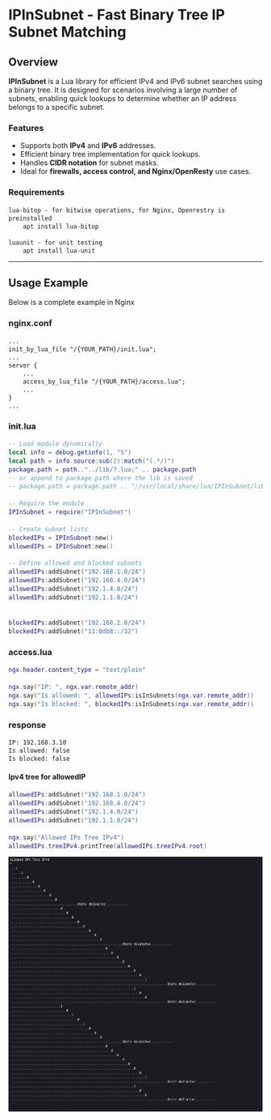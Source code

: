 # IPInSubnet - Fast Binary Tree IP Subnet Matching

## Overview
**IPInSubnet** is a Lua library for efficient IPv4 and IPv6 subnet searches using a binary tree. It is designed for scenarios involving a large number of subnets, enabling quick lookups to determine whether an IP address belongs to a specific subnet.


### Features
- Supports both **IPv4** and **IPv6** addresses.
- Efficient binary tree implementation for quick lookups.
- Handles **CIDR notation** for subnet masks.
- Ideal for **firewalls, access control, and Nginx/OpenResty** use cases.

### Requirements
    lua-bitop - for bitwise operations, for Nginx, Openrestry is preinstalled
        apt install lua-bitop

    luaunit - for unit testing
        apt install lua-unit

---
## Usage Example
Below is a complete example in Nginx 

### nginx.conf
```nginx
...
init_by_lua_file "/{YOUR_PATH}/init.lua";
...
server {
    ...
    access_by_lua_file "/{YOUR_PATH}/access.lua";
    ...
}
...
```

### init.lua
```lua
-- Load module dynamically
local info = debug.getinfo(1, "S")  
local path = info.source:sub(2):match("(.*/)")  
package.path = path.."../lib/?.lua;" .. package.path
-- or append to package.path where the lib is saved
-- package.path = package.path .. ";/usr/local/share/lua/IPInSubnet/lib/?.lua"

-- Require the module
IPInSubnet = require("IPInSubnet")

-- Create subnet lists
blockedIPs = IPInSubnet:new()
allowedIPs = IPInSubnet:new()

-- Define allowed and blocked subnets
allowedIPs:addSubnet("192.168.1.0/24")
allowedIPs:addSubnet("192.168.4.0/24")
allowedIPs:addSubnet("192.1.4.0/24")
allowedIPs:addSubnet("192.1.1.0/24")


blockedIPs:addSubnet("192.168.2.0/24")
blockedIPs:addSubnet("11:0db8::/32")
```

### access.lua
```lua
ngx.header.content_type = "text/plain"

ngx.say("IP: ", ngx.var.remote_addr)
ngx.say("Is allowed: ", allowedIPs:isInSubnets(ngx.var.remote_addr))
ngx.say("Is blocked: ", blockedIPs:isInSubnets(ngx.var.remote_addr))
```

### response
```
IP: 192.168.3.10
Is allowed: false
Is blocked: false
```

####  Ipv4 tree for allowedIP
```lua
allowedIPs:addSubnet("192.168.1.0/24")
allowedIPs:addSubnet("192.168.4.0/24")
allowedIPs:addSubnet("192.1.4.0/24")
allowedIPs:addSubnet("192.1.1.0/24")

ngx.say("Allowed IPs Tree IPv4")
allowedIPs.treeIPv4.printTree(allowedIPs.treeIPv4.root)

```

![alt text](image.png)

